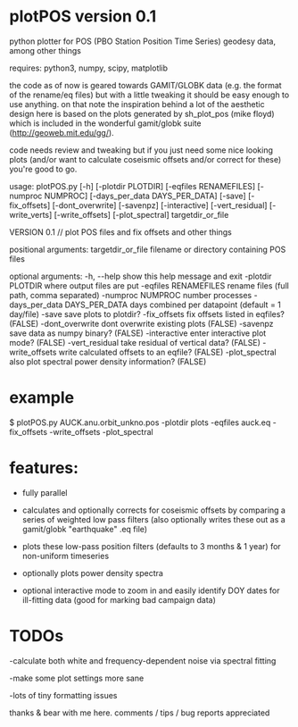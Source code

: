 # plotPOS version 0.1 
python plotter for POS (PBO Station Position Time Series) geodesy data, among other things

requires: python3, numpy, scipy, matplotlib

the code as of now is geared towards GAMIT/GLOBK data (e.g. the format of the rename/eq files)
but with a little tweaking it should be easy enough to use anything. on that note the inspiration behind 
a lot of the aesthetic design here is based on the plots generated by sh_plot_pos (mike floyd) which 
is included in the wonderful gamit/globk suite (http://geoweb.mit.edu/gg/).

code needs review and tweaking but if you just need some nice looking plots (and/or want to calculate coseismic
offsets and/or correct for these) you're good to go. 

usage: plotPOS.py       [-h] [-plotdir PLOTDIR] [-eqfiles RENAMEFILES]
                        [-numproc NUMPROC] [-days_per_data DAYS_PER_DATA]
                        [-save] [-fix_offsets] [-dont_overwrite] [-savenpz]
                        [-interactive] [-vert_residual] [-write_verts]
                        [-write_offsets] [-plot_spectral]
                        targetdir_or_file

VERSION 0.1 // plot POS files and fix offsets and other things

positional arguments:
  targetdir_or_file     filename or directory containing POS files

optional arguments:
  -h, --help            show this help message and exit
  -plotdir PLOTDIR      where output files are put
  -eqfiles RENAMEFILES  rename files (full path, comma separated)
  -numproc NUMPROC      number processes
  -days_per_data DAYS_PER_DATA
                        days combined per datapoint (default = 1 day/file)
  -save                 save plots to plotdir?
  -fix_offsets          fix offsets listed in eqfiles? (FALSE)
  -dont_overwrite       dont overwrite existing plots (FALSE)
  -savenpz              save data as numpy binary? (FALSE)
  -interactive          enter interactive plot mode? (FALSE)
  -vert_residual        take residual of vertical data? (FALSE)
  -write_offsets        write calculated offsets to an eqfile? (FALSE)
  -plot_spectral        also plot spectral power density
                        information? (FALSE)

# example 

$ plotPOS.py AUCK.anu.orbit_unkno.pos -plotdir plots -eqfiles auck.eq -fix_offsets -write_offsets -plot_spectral

# features:

- fully parallel

- calculates and optionally corrects for coseismic offsets by comparing a series of weighted low pass filters
   (also optionally writes these out as a gamit/globk "earthquake" .eq file)

- plots these low-pass position filters (defaults to 3 months & 1 year) for non-uniform timeseries

- optionally plots power density spectra

- optional interactive mode to zoom in and easily identify DOY dates for ill-fitting data (good for marking bad campaign data) 

# TODOs

-calculate both white and frequency-dependent noise via spectral fitting 

-make some plot settings more sane

-lots of tiny formatting issues

thanks & bear with me here. comments / tips / bug reports appreciated
